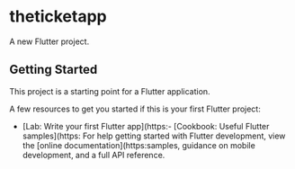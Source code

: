 # theticketapp

A new Flutter project.

## Getting Started

This project is a starting point for a Flutter application.

A few resources to get you started if this is your first Flutter project:

- [Lab: Write your first Flutter app](https:- [Cookbook: Useful Flutter samples](https:
For help getting started with Flutter development, view the
[online documentation](https:samples, guidance on mobile development, and a full API reference.

